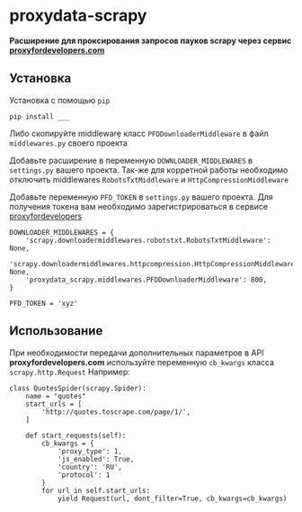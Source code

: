 # proxydata-scrapy

**Расширение для проксирования запросов пауков scrapy через сервис [proxyfordevelopers.com][site]**

## Установка

Установка с помощью `pip`
```
pip install ___
```

Либо скопируйте middleware класс `PFDDownloaderMiddleware` в файл `middlewares.py` своего проекта

Добавьте расширение в переменную `DOWNLOADER_MIDDLEWARES` в `settings.py` вашего проекта.
Так-же для корретной работы необходимо отключить middlewares `RobotsTxtMiddleware` и `HttpCompressionMiddleware` 

Добавьте переменную `PFD_TOKEN` в `settings.py` вашего проекта.
Для получения токена вам необходимо зарегистрироваться в сервисе [proxyfordevelopers][site]

```
DOWNLOADER_MIDDLEWARES = {
    'scrapy.downloadermiddlewares.robotstxt.RobotsTxtMiddleware': None,
    'scrapy.downloadermiddlewares.httpcompression.HttpCompressionMiddleware': None,
    'proxydata_scrapy.middlewares.PFDDownloaderMiddleware': 800,
}

PFD_TOKEN = 'xyz'
```


## Использование

При необходимости передачи дополнительных параметров в API **proxyfordevelopers.com** используйте переменную `cb_kwargs` класса `scrapy.http.Request`
Например:
```
class QuotesSpider(scrapy.Spider):
    name = "quotes"
    start_urls = [
        'http://quotes.toscrape.com/page/1/',
    ]

    def start_requests(self):
        cb_kwargs = {
            'proxy_type': 1,
            'js_enabled': True,
            'country': 'RU',
            'protocol': 1
        }
        for url in self.start_urls:
            yield Request(url, dont_filter=True, cb_kwargs=cb_kwargs)
```


[site]: https://proxyfordevelopers.com